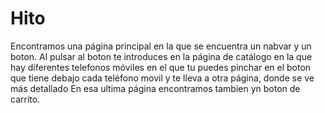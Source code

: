 # Hito
Encontramos una página principal en la que se encuentra un nabvar y un boton.
Al pulsar al boton te introduces en la página de catálogo en la que hay diferentes telefonos móviles en el que tu puedes pinchar en el boton que tiene debajo cada teléfono movil y te lleva a otra página, donde se ve más detallado
En esa ultima página encontramos tambien yn boton de carrito.
